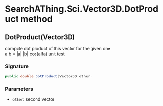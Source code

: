 # SearchAThing.Sci.Vector3D.DotProduct method
## DotProduct(Vector3D)
compute dot product of this vector for the given one            
            a b = |a| |b| cos(alfa)
            [unit test](/test/Vector3D/Vector3DTest_0017.cs)

### Signature
```csharp
public double DotProduct(Vector3D other)
```
### Parameters
- `other`: second vector

